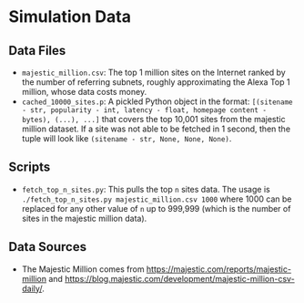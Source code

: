 # Simulation Data


## Data Files
- `majestic_million.csv`: The top 1 million sites on the Internet ranked by the number of referring subnets, roughly approximating the Alexa Top 1 million, whose data costs money.
- `cached_10000_sites.p`: A pickled Python object in the format: `[(sitename - str, popularity - int, latency - float, homepage content - bytes), (...), ...]` that covers the top 10,001 sites from the majestic million dataset. If a site was not able to be fetched in 1 second, then the tuple will look like `(sitename - str, None, None, None)`.

## Scripts
- `fetch_top_n_sites.py`: This pulls the top `n` sites data. The usage is `./fetch_top_n_sites.py majestic_million.csv 1000` where 1000 can be replaced for any other value of `n` up to 999,999 (which is the number of sites in the majestic million data).

## Data Sources
- The Majestic Million comes from https://majestic.com/reports/majestic-million and https://blog.majestic.com/development/majestic-million-csv-daily/.
